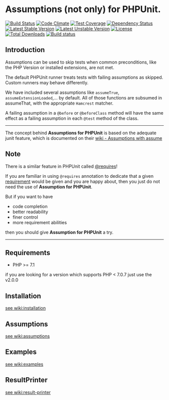 # Assumptions (not only) for PHPUnit.

[![Build Status](https://travis-ci.org/MehrAlsNix/Assumptions.svg?branch=develop)](https://travis-ci.org/MehrAlsNix/Assumptions) [![Code Climate](https://codeclimate.com/github/MehrAlsNix/Assumptions/badges/gpa.svg)](https://codeclimate.com/github/MehrAlsNix/Assumptions) [![Test Coverage](https://codeclimate.com/github/MehrAlsNix/Assumptions/badges/coverage.svg)](https://codeclimate.com/github/MehrAlsNix/Assumptions/coverage) [![Dependency Status](https://www.versioneye.com/user/projects/5558aa6eb2ff6d2ecc000368/badge.svg?style=flat)](https://www.versioneye.com/user/projects/5558aa6eb2ff6d2ecc000368)
[![Latest Stable Version](https://poser.pugx.org/mehr-als-nix/assumptions/v/stable)](https://packagist.org/packages/mehr-als-nix/assumptions) [![Latest Unstable Version](https://poser.pugx.org/mehr-als-nix/assumptions/v/unstable)](https://packagist.org/packages/mehr-als-nix/assumptions) [![License](https://poser.pugx.org/mehr-als-nix/assumptions/license)](https://packagist.org/packages/mehr-als-nix/assumptions) [![Total Downloads](https://poser.pugx.org/mehr-als-nix/assumptions/downloads)](https://packagist.org/packages/mehr-als-nix/assumptions)
[![Build status](https://ci.appveyor.com/api/projects/status/xqcdrl8b62d6qrle/branch/develop?svg=true)](https://ci.appveyor.com/project/siad007/assumptions/branch/develop)

## Introduction

Assumptions can be used to skip tests when common preconditions, like the PHP Version or installed extensions, are not met.

The default PHPUnit runner treats tests with failing assumptions as skipped. Custom runners may behave differently.

We have included several assumptions like `assumeTrue`, `assumeExtensionLoaded`,... by default. All of those functions are subsumed in assumeThat, with the appropriate `Hamcrest` matcher.

A failing assumption in a `@before` or `@beforeClass` method will have the same effect as a failing assumption in each `@test` method of the class.

***

The concept behind **Assumptions for PHPUnit** is based on the adequate junit feature, which is documented on their [wiki - Assumptions with assume](https://github.com/junit-team/junit/wiki/Assumptions-with-assume)

## Note

There is a similar feature in PHPUnit called [@requires](https://phpunit.de/manual/current/en/appendixes.annotations.html#appendixes.annotations.requires)!

If you are familiar in using `@requires` annotation to dedicate that a given [requirement](https://phpunit.de/manual/current/en/incomplete-and-skipped-tests.html#incomplete-and-skipped-tests.requires.tables.api) would be given and you are happy about, then you just do not need the use of **Assumption for PHPUnit**.

But if you want to have
- code completion
- better readability
- finer control
- more requirement abilities

then you should give **Assumption for PHPUnit** a try.

<hr>

## Requirements

- PHP >= 7.1

if you are looking for a version which supports PHP < 7.0.7 just use the v2.0.0

## Installation

[see wiki:installation](https://github.com/MehrAlsNix/Assumptions/wiki/1.-Installation)

## Assumptions

[see wiki:assumptions](https://github.com/MehrAlsNix/Assumptions/wiki/2.-Assumptions)

## Examples

[see wiki:examples](https://github.com/MehrAlsNix/Assumptions/wiki/3.-Examples)

## ResultPrinter

[see wiki:result-printer](https://github.com/MehrAlsNix/Assumptions/wiki/4.-ResultPrinter)

